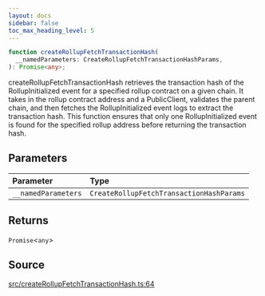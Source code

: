 ```yaml
---
layout: docs
sidebar: false
toc_max_heading_level: 5
---
```


```ts
function createRollupFetchTransactionHash(
  __namedParameters: CreateRollupFetchTransactionHashParams,
): Promise<any>;
```

createRollupFetchTransactionHash retrieves the transaction hash of the
RollupInitialized event for a specified rollup contract on a given chain. It
takes in the rollup contract address and a PublicClient, validates the parent
chain, and then fetches the RollupInitialized event logs to extract the
transaction hash. This function ensures that only one RollupInitialized event
is found for the specified rollup address before returning the transaction
hash.

## Parameters

| Parameter           | Type                                     |
| :------------------ | :--------------------------------------- |
| `__namedParameters` | `CreateRollupFetchTransactionHashParams` |

## Returns

`Promise`\<`any`\>

## Source

[src/createRollupFetchTransactionHash.ts:64](https://github.com/OffchainLabs/arbitrum-orbit-sdk/blob/cfcbd32d6879cf7817a33b24f062a0fd879ea257/src/createRollupFetchTransactionHash.ts#L64)
